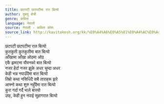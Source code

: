 ```yaml
---
title: छटपटी छटपटीमा रात बित्यो
author: दुबसु क्षेत्री
genre: कविता
language: नेपाली
source: नेपाली - कविता कोश
source_link: http://kavitakosh.org/kk/%E0%A4%A6%E0%A5%81%E0%A4%AC%E0%A4%B8%E0%A5%81_%E0%A4%95%E0%A5%8D%E0%A4%B7%E0%A5%87%E0%A4%A4%E0%A5%8D%E0%A4%B0%E0%A5%80
---
```


छटपटी छटपटीमा रात बित्यो  
कुतकुती कुतकुतीमा बात बित्यो  
आँखामा आँखा ओठमा ओठ  
एकै झमटमा यौवनको बात बित्यो  
नजर हेर्दा नजर झुके अधर चुम्दा अधर  
केही भन्न नपाउँदैमा बात बित्यो  
तिम्रो कथा नसिधिंदै सबै ताराहरू झरे  
आफ्नो कथा शुरु नहुँदैमा रात बित्यो  
कुरा गर्दा गर्दै भाले बास्यो  
उफ्, केही हुन नपाई सुहागरात बित्यो

